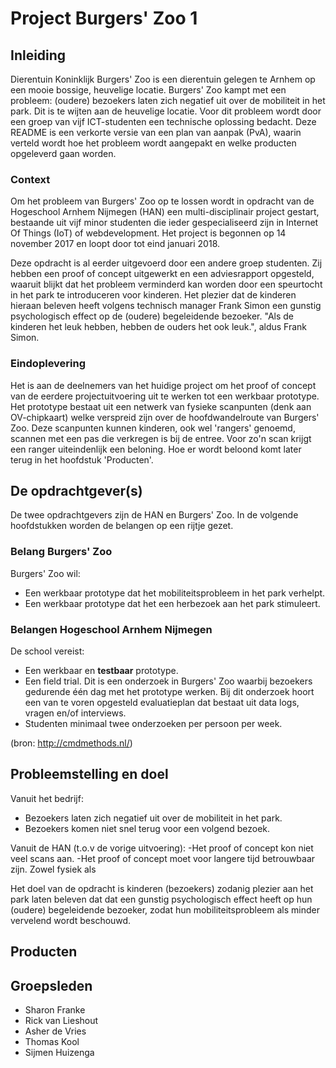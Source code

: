 # Project Burgers' Zoo 1

## Inleiding
Dierentuin Koninklijk Burgers' Zoo is een dierentuin gelegen te Arnhem op een mooie bossige, heuvelige locatie. Burgers' Zoo kampt met een probleem: (oudere) bezoekers laten zich negatief uit over de mobiliteit in het park. Dit is te wijten aan de heuvelige locatie. Voor dit probleem wordt door een groep van vijf ICT-studenten een technische oplossing bedacht. Deze README is een verkorte versie van een plan van aanpak (PvA), waarin verteld wordt hoe het probleem wordt aangepakt en welke producten opgeleverd gaan worden.

### Context
Om het probleem van Burgers' Zoo op te lossen wordt in opdracht van de Hogeschool Arnhem Nijmegen (HAN) een multi-disciplinair project gestart, bestaande uit vijf minor studenten die ieder gespecialiseerd zijn in Internet Of Things (IoT) of webdevelopment. Het project is begonnen op 14 november 2017 en loopt door tot eind januari 2018.

Deze opdracht is al eerder uitgevoerd door een andere groep studenten. Zij hebben een proof of concept uitgewerkt en een adviesrapport opgesteld, waaruit blijkt dat het probleem verminderd kan worden door een speurtocht in het park te introduceren voor kinderen. Het plezier dat de kinderen hieraan beleven heeft volgens technisch manager Frank Simon een gunstig psychologisch effect op de (oudere) begeleidende bezoeker. "Als de kinderen het leuk hebben, hebben de ouders het ook leuk.", aldus Frank Simon.

### Eindoplevering
Het is aan de deelnemers van het huidige project om het proof of concept van de eerdere projectuitvoering uit te werken tot een werkbaar prototype. Het prototype bestaat uit een netwerk van fysieke scanpunten (denk aan OV-chipkaart) welke verspreid zijn over de hoofdwandelroute van Burgers' Zoo. Deze scanpunten kunnen kinderen, ook wel 'rangers' genoemd, scannen met een pas die verkregen is bij de entree. Voor zo'n scan krijgt een ranger uiteindenlijk een beloning. Hoe er wordt beloond komt later terug in het hoofdstuk 'Producten'.

## De opdrachtgever(s)
De twee opdrachtgevers zijn de HAN en Burgers' Zoo. In de volgende hoofdstukken worden de belangen op een rijtje gezet.

### Belang Burgers' Zoo
Burgers' Zoo wil:

- Een werkbaar prototype dat het mobiliteitsprobleem in het park verhelpt.
- Een werkbaar prototype dat het een herbezoek aan het park stimuleert.

### Belangen Hogeschool Arnhem Nijmegen
De school vereist:
- Een werkbaar en **testbaar** prototype.
- Een field trial. Dit is een onderzoek in Burgers' Zoo waarbij bezoekers gedurende één dag met het prototype werken. Bij dit onderzoek hoort een van te voren opgesteld evaluatieplan dat bestaat uit data logs, vragen en/of interviews.
- Studenten minimaal twee onderzoeken per persoon per week.

(bron: http://cmdmethods.nl/)

## Probleemstelling en doel
Vanuit het bedrijf:
- Bezoekers laten zich negatief uit over de mobiliteit in het park. 
- Bezoekers komen niet snel terug voor een volgend bezoek.

Vanuit de HAN (t.o.v de vorige uitvoering):
-Het proof of concept kon niet veel scans aan.
-Het proof of concept moet voor langere tijd betrouwbaar zijn. Zowel fysiek als 

Het doel van de opdracht is kinderen (bezoekers) zodanig plezier aan het park laten beleven dat dat een gunstig psychologisch effect heeft op hun (oudere) begeleidende bezoeker, zodat hun mobiliteitsprobleem als minder vervelend wordt beschouwd. 

## Producten

## Groepsleden
- Sharon Franke
- Rick van Lieshout
- Asher de Vries
- Thomas Kool
- Sijmen Huizenga
